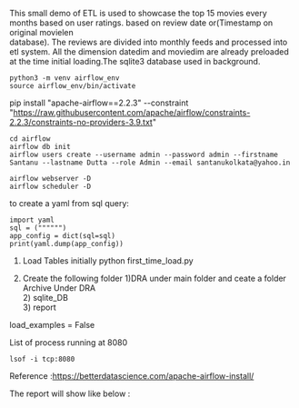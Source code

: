 This small demo of ETL is used to showcase the top 15 movies every months based on user ratings. based on review date or(Timestamp on original movielen<br>
database). The reviews are divided into monthly feeds and processed into etl system. All the dimension datedim and moviedim are already preloaded <br>
at the time initial loading.The sqlite3 database used in background. 


```
python3 -m venv airflow_env
source airflow_env/bin/activate
```

pip install "apache-airflow==2.2.3" --constraint "https://raw.githubusercontent.com/apache/airflow/constraints-2.2.3/constraints-no-providers-3.9.txt"
```
cd airflow
airflow db init
airflow users create --username admin --password admin --firstname Santanu --lastname Dutta --role Admin --email santanukolkata@yahoo.in
```
```
airflow webserver -D
airflow scheduler -D
```
to create a yaml from sql query:
```
import yaml
sql = ("""""")
app_config = dict(sql=sql)
print(yaml.dump(app_config))
```

1) Load Tables initially
python first_time_load.py

2) Create the following folder
	1)DRA under main folder and ceate a folder Archive Under DRA <br>
	2) sqlite_DB <br>
	3) report <br>

load_examples = False

List of process running at 8080
```
lsof -i tcp:8080
```
Reference :https://betterdatascience.com/apache-airflow-install/

The report will show like below :
<div w3-include-html="https://github.com/Sandutta2020/airflow_report/blob/Master/Sample_report.html"></div>
